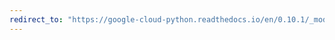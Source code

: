 ```yaml
---
redirect_to: "https://google-cloud-python.readthedocs.io/en/0.10.1/_modules/gcloud/search/client.html"
---
```

